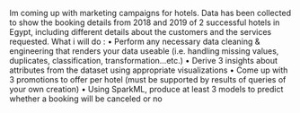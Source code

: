  Im coming up with marketing campaigns for hotels.
 Data has been collected to show the booking details from 2018 and 2019 of 2 successful hotels in Egypt,
 including different details about the customers and the services requested.
 What i will do :
 • Perform any necessary data cleaning & engineering that renders your data useable (i.e. handling
 missing values, duplicates, classification, transformation...etc.)
 • Derive 3 insights about attributes from the dataset using appropriate visualizations
 • Come up with 3 promotions to offer per hotel (must be supported by results of queries of your own
 creation)
 • Using SparkML, produce at least 3 models to predict whether a booking will be canceled or no
